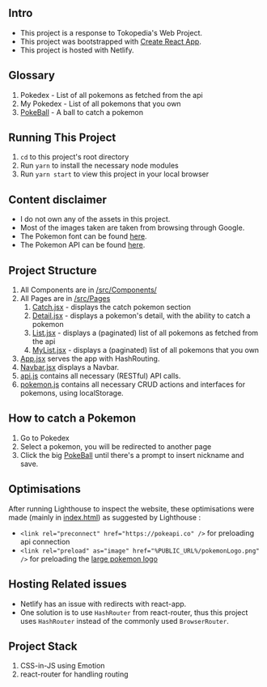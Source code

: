 ## Intro

-   This project is a response to Tokopedia's Web Project.
-   This project was bootstrapped with [Create React App](https://github.com/facebook/create-react-app).
-   This project is hosted with Netlify.

## Glossary

1. Pokedex - List of all pokemons as fetched from the api
2. My Pokedex - List of all pokemons that you own
3. [PokeBall](/src/pokeball.png) - A ball to catch a pokemon

## Running This Project

1. `cd` to this project's root directory
2. Run `yarn` to install the necessary node modules
3. Run `yarn start` to view this project in your local browser

## Content disclaimer

-   I do not own any of the assets in this project.
-   Most of the images taken are taken from browsing through Google.
-   The Pokemon font can be found [here](https://www.dafont.com/pokemon.font).
-   The Pokemon API can be found [here](https://pokeapi.co).

## Project Structure

1. All Components are in [/src/Components/](/src/Components/)
2. All Pages are in [/src/Pages](/src/Pages)
    1. [Catch.jsx](/src/Pages/Catch.jsx) - displays the catch pokemon section
    2. [Detail.jsx](/src/Pages/Detail.jsx) - displays a pokemon's detail, with the ability to catch a pokemon
    3. [List.jsx](/src/Pages/List.jsx) - displays a (paginated) list of all pokemons as fetched from the api
    4. [MyList.jsx](/src/Pages/MyList.jsx) - displays a (paginated) list of all pokemons that you own
3. [App.jsx](/src/App.jsx) serves the app with HashRouting.
4. [Navbar.jsx](/src/Navbar.jsx) displays a Navbar.
5. [api.js](/src/api.js) contains all necessary (RESTful) API calls.
6. [pokemon.js](/src/pokemon.js) contains all necessary CRUD actions and interfaces for pokemons, using localStorage.

## How to catch a Pokemon

1. Go to Pokedex
2. Select a pokemon, you will be redirected to another page
3. Click the big [PokeBall](/src/pokeball.png) until there's a prompt to insert nickname and save.

## Optimisations

After running Lighthouse to inspect the website, these optimisations were made (mainly in [index.html](/public/index.html)) as suggested by Lighthouse :

-   `<link rel="preconnect" href="https://pokeapi.co" />` for preloading api connection
-   `<link rel="preload" as="image" href="%PUBLIC_URL%/pokemonLogo.png" />` for preloading the [large pokemon logo](/public/pokemonLogo.png)

## Hosting Related issues

-   Netlify has an issue with redirects with react-app.
-   One solution is to use `HashRouter` from react-router, thus this project uses `HashRouter` instead of the commonly used `BrowserRouter`.

## Project Stack

1. CSS-in-JS using Emotion
2. react-router for handling routing
